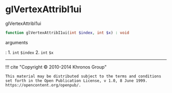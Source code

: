# glVertexAttribI1ui
glVertexAttribI1ui

```php
function glVertexAttribI1ui(int $index, int $x) : void
```

arguments

:    1. `int` `$index` 
    2. `int` `$x` 

---
     

!!! cite "Copyright © 2010-2014 Khronos Group"

    This material may be distributed subject to the terms and conditions set forth in the Open Publication License, v 1.0, 8 June 1999. https://opencontent.org/openpub/.